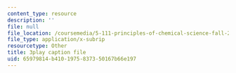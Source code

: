```yaml
---
content_type: resource
description: ''
file: null
file_location: /coursemedia/5-111-principles-of-chemical-science-fall-2008/65979814b4101975837350167b66e197_8b56I8U24xU.srt
file_type: application/x-subrip
resourcetype: Other
title: 3play caption file
uid: 65979814-b410-1975-8373-50167b66e197
---
```

